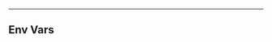 <!-- Space: Projects -->
<!-- Parent: TerraformModuleTemplate -->
<!-- Title: Env Vars TerraformModuleTemplate -->

<!-- Label: TerraformModuleTemplate -->
<!-- Label: Project -->
<!-- Label: Env Vars -->
<!-- Include: disclaimer.md -->
<!-- Include: ac:toc -->

---

## Env Vars

